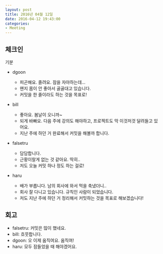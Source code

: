 ```yaml
---
layout: post
title: 2016년 04월 12일
date: 2016-04-12 19:43:00
categories:
- Meeting
---
```


## 체크인

기분

* dgoon
  * 피곤해요. 졸려요. 잠을 자야하는데...
  * 왠지 몸이 안 좋아서 골골대고 있습니다.
  * 커밋을 한 줄이라도 하는 것을 목표로!

* bill
  * 좋아요. 봄날이 오니까~
  * 되게 바빠요. 다음 주에 강의도 해야하고, 프로젝트도 막 이것저것 달려들고 있어요.
  * 지난 주에 하던 거 완료해서 커밋을 해볼까 합니다.

* falsetru
  * 담담합니다.
  * 근황이랄게 없는 것 같아요. 딱히..
  * 저도 오늘 커밋 하나 정도 하는 걸로!

* haru
  * 배가 부릅니다. 남의 회사에 와서 먹을 축냈더니..
  * 회사 잘 다니고 있습니다. 규칙인 사람이 되었습니다.
  * 저도 지난 주에 하던 거 정리해서 커밋하는 것을 목표로 해보겠습니다!

## 회고

* falsetru: 커밋은 많이 했네요.
* bill: 흐뭇합니다.
* dgoon: 오 이제 움직여요. 움직여!
* haru: 모두 잠들었을 때 해야겠어요.

